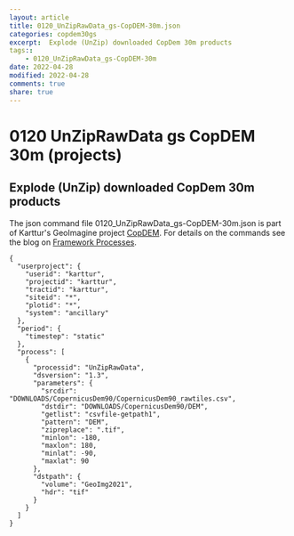 ```yaml
---
layout: article
title: 0120_UnZipRawData_gs-CopDEM-30m.json
categories: copdem30gs
excerpt:  Explode (UnZip) downloaded CopDem 30m products
tags:: 
    - 0120_UnZipRawData_gs-CopDEM-30m
date: 2022-04-28
modified: 2022-04-28
comments: true
share: true
---
```


# 0120 UnZipRawData gs CopDEM 30m (projects)

##  Explode (UnZip) downloaded CopDem 30m products

The json command file <span class='file'>0120_UnZipRawData_gs-CopDEM-30m.json</span> is part of Karttur's GeoImagine project [<span class='project'>CopDEM</span>](https://karttur.github.io/geoimagine03-proj-copdem/index.html). For details on the commands see the blog on [Framework Processes](https://karttur.github.io/geoimagine03-docs-procpack/).

```
{
  "userproject": {
    "userid": "karttur",
    "projectid": "karttur",
    "tractid": "karttur",
    "siteid": "*",
    "plotid": "*",
    "system": "ancillary"
  },
  "period": {
    "timestep": "static"
  },
  "process": [
    {
      "processid": "UnZipRawData",
      "dsversion": "1.3",
      "parameters": {
        "srcdir": "DOWNLOADS/CopernicusDem90/CopernicusDem90_rawtiles.csv",
        "dstdir": "DOWNLOADS/CopernicusDem90/DEM",
        "getlist": "csvfile-getpath1",
        "pattern": "DEM",
        "zipreplace": ".tif",
        "minlon": -180,
        "maxlon": 180,
        "minlat": -90,
        "maxlat": 90
      },
      "dstpath": {
        "volume": "GeoImg2021",
        "hdr": "tif"
      }
    }
  ]
}
```
